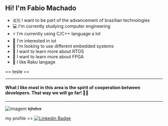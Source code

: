 ## Hi! I'm Fabio Machado


- 🇧🇷 I want to be part of the advancement of brazilian technologies
- 💻 I'm currently studying computer engineering
- ⚡ I'm currently using C/C++ language a lot
- 🔭 I'm interested in iot
- 🔭 I'm looking to use different embedded systems
- 🌱 I want to learn more about RTOS
- 🌱 I want to learn more about FPGA
- 🦋 I like Raku langage

== teste ==
***

#### What I like most in this area is the spirit of cooperation between developers. That way we will go far! 🚀🚀

***
![imagem](https://github.com/jamiemcg/Remarkable/tree/master/data/media/remarkable.png) 
~~kjhdvx~~

my profile >> [![Linkedin Badge](https://img.shields.io/badge/-LinkedIn-blue?style=flat-square&logo=Linkedin&logoColor=white&link=https://www.linkedin.com/in/fabio-machado-b932a476/)](https://www.linkedin.com/in/fabio-machado-b932a476/)